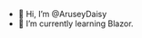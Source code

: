 - 👋 Hi, I’m @AruseyDaisy
- 🌱 I’m currently learning Blazor.

<!---
AruseyDaisy/AruseyDaisy is a ✨ special ✨ repository because its `README.md` (this file) appears on your GitHub profile.
You can click the Preview link to take a look at your changes.
--->
